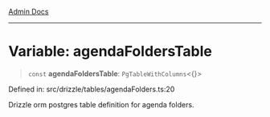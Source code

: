 [Admin Docs](/)

***

# Variable: agendaFoldersTable

> `const` **agendaFoldersTable**: `PgTableWithColumns`\<\{\}\>

Defined in: src/drizzle/tables/agendaFolders.ts:20

Drizzle orm postgres table definition for agenda folders.
